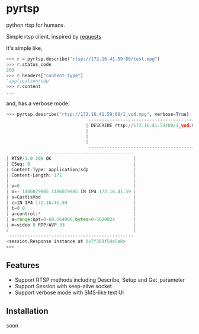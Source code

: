 # pyrtsp

python rtsp for humans.

Simple rtsp client, inspired by [requests](https://github.com/kennethreitz/requests)

It's simple like,

```python
>>> r = pyrtsp.describe("rtsp://172.16.41.59:80/test.mpg")
>>> r.status_code
200
>>> r.headers["content-type"]
'application/sdp'
>>> r.content
...
```

and, has a verbose mode.
```python
>>> pyrtsp.describe("rtsp://172.16.41.59:80/1_vod.mpg", verbose=True)
                               ----------------------------------------------------
                              | DESCRIBE rtsp://172.16.41.59:80/1_vod.mpg RTSP/1.0 |
                              |                                            CSeq: 0 |
                              |                                                    |
                              |                                                    \
                               ----------------------------------------------------
 -----------------------------------------------
| RTSP/1.0 200 OK                               |
| CSeq: 0                                       |
| Content-Type: application/sdp                 |
| Content-Length: 171                           |
|                                               |
| v=0                                           |
| o=- 1406079985 1406079985 IN IP4 172.16.41.59 |
| s=CastisVod                                   |
| c=IN IP4 172.16.41.59                         |
| t=0 0                                         |
| a=control:*                                   |
| a=range:npt=0-60.164000;bytes=0-5620824       |
| m=video 0 RTP/AVP 33                          |
/                                               |
 -----------------------------------------------
<session.Response instance at 0x7f309f54a5a8>
>>>
```
## Features

- Support RTSP methods including Describe, Setup and Get_parameter
- Support Session with keep-alive socket
- Support verbose mode with SMS-like text UI

## Installation

soon





